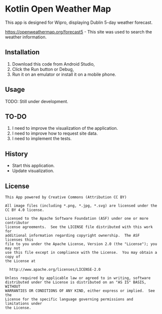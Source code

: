 # Kotlin Open Weather Map

This app is designed for Wipro, displaying Dublin 5-day weather forecast.

https://openweathermap.org/forecast5 - This site was used to search the weather information.

## Installation

1. Download this code from Android Studio, 
2. Click the Run button or Debug,
3. Run it on an emulator or install it on a mobile phone.

## Usage

TODO: Still under development.

## TO-DO

1. I need to improve the visualization of the application.
2. I need to improve how to request site data.
3. I need to implement the tests.

## History

- Start this application.
- Update visualization.

## License

    This App powered by Creative Commons (Attribution CC BY)
    
    All image files (including *.png, *.jpg, *.svg) are licensed under the CC BY 4.0 license.
    
    Licensed to the Apache Software Foundation (ASF) under one or more contributor
    license agreements.  See the LICENSE file distributed with this work for
    additional information regarding copyright ownership.  The ASF licenses this
    file to you under the Apache License, Version 2.0 (the "License"); you may not
    use this file except in compliance with the License.  You may obtain a copy of
    the License at
    
      http://www.apache.org/licenses/LICENSE-2.0
    
    Unless required by applicable law or agreed to in writing, software
    distributed under the License is distributed on an "AS IS" BASIS, WITHOUT
    WARRANTIES OR CONDITIONS OF ANY KIND, either express or implied.  See the
    License for the specific language governing permissions and limitations under
    the License.